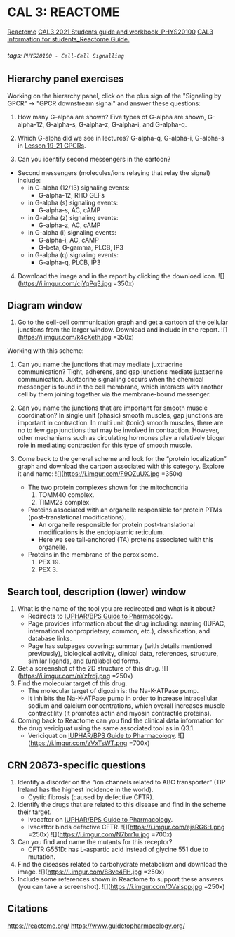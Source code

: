 # CAL 3: REACTOME
[Reactome](https://reactome.org/)
[CAL3 2021 Students guide and workbook_PHYS20100](https://brightspace.ucd.ie/d2l/le/content/157606/viewContent/1702801/View)
[CAL3 information for students_Reactome Guide.](https://brightspace.ucd.ie/d2l/le/content/157606/viewContent/1692424/View)
###### tags: `PHYS20100 - Cell-Cell Signalling`

## Hierarchy panel exercises
Working on the hierarchy panel, click on the plus sign of the "Signaling by GPCR" →	"GPCR downstream signal" and answer these questions:
1. How many G-alpha are shown?
Five types of G-alpha are shown, G-alpha-12, G-alpha-s, G-alpha-z, G-alpha-i, and G-alpha-q.

2. Which G-alpha did we see in lectures?
G-alpha-q, G-alpha-i, G-alpha-s in [Lesson 19_21 GPCRs](https://brightspace.ucd.ie/d2l/le/content/157606/viewContent/1681508/View).

3. Can you identify second messengers in the cartoon?
- Second messengers (molecules/ions relaying that relay the signal) include: 
    - in G-alpha (12/13) signaling events:
        - G-alpha-12, RHO GEFs
    - in G-alpha (s) signaling events:
        - G-alpha-s, AC, cAMP
    - in G-alpha (z) signaling events:
        - G-alpha-z, AC, cAMP
    - in G-alpha (i) signaling events:
        - G-alpha-i, AC, cAMP
        - G-beta, G-gamma, PLCB, IP3
    - in G-alpha (q) signaling events:
        - G-alpha-q, PLCB, IP3

4. Download the image and in the report by clicking the download icon.
![](https://i.imgur.com/cjYgPq3.jpg =350x)

## Diagram window
1. Go to the cell-cell communication graph and get a cartoon of the cellular junctions from the larger window. Download and include in the report.
![](https://i.imgur.com/k4cXeth.jpg =350x)

Working with this scheme:
1. Can you name the junctions that may mediate juxtracrine communication?
Tight, adherens, and gap junctions mediate juxtacrine communication. Juxtacrine signalling occurs when the chemical messenger is found in the cell membrane, which interacts with another cell by them joining together via the membrane-bound messenger.
2. Can you name the junctions that are important for smooth muscle coordination?
In single unit (phasic) smooth muscles, gap junctions are important in contraction. In multi unit (tonic) smooth muscles, there are no to few gap junctions that may be involved in contraction. However, other mechanisms such as circulating hormones play a relatively bigger role in mediating contraction for this type of smooth muscle. 

3. Come back to the general scheme and look for the “protein localization” graph and download the cartoon associated with this category. Explore it and name:
![](https://i.imgur.com/F9OZuUX.jpg =350x)
    - The two protein complexes shown for the mitochondria
        1. TOMM40 complex.
        2. TIMM23 complex.
    - Proteins associated with an organelle responsible for protein PTMs (post-translational modifications).
        - An organelle responsible for protein post-translational modifications is the endoplasmic reticulum. 
        - Here we see tail-anchored (TA) proteins associated with this organelle.
    - Proteins in the membrane of the peroxisome.
        1. PEX 19.
        2. PEX 3.

## Search tool, description (lower) window
1. What is the name of the tool you are redirected and what is it about?
    - Redirects to [IUPHAR/BPS Guide to Pharmacology](https://www.guidetopharmacology.org/GRAC/LigandDisplayForward?ligandId=4726).
    - Page provides information about the drug including: naming (IUPAC, international nonproprietary, common, etc.), classification, and database links. 
    - Page has subpages covering: summary (with details mentioned previously), biological activity, clinical data, references, structure, similar ligands, and (un)labelled forms.
3. Get a screenshot of the 2D structure of this drug.
    ![](https://i.imgur.com/nYzfrdj.png =250x)
5. Find the molecular target of this drug.
    - The molecular target of digoxin is: the Na-K-ATPase pump. 
    - It inhibits the Na-K-ATPase pump in order to increase intracellular sodium and calcium concentrations, which overall increases muscle contractility (it promotes actin and myosin contractile proteins).
7. Coming back to Reactome can you find the clinical data information for the drug vericiguat using the same associated tool as in Q3.1. 
    - Vericiquat on [IUPHAR/BPS Guide to Pharmacology](https://www.guidetopharmacology.org/GRAC/LigandDisplayForward?ligandId=10010).
    ![](https://i.imgur.com/zVxTsWT.png =700x)

## CRN 20873-specific questions
1. Identify a disorder on the “ion channels related to ABC transporter” (TIP Ireland has the highest incidence  in the world).
    - Cystic fibrosis (caused by defective CFTR).
2. Identify the drugs that are related to this disease and find in the scheme their target.
    - Ivacaftor on [IUPHAR/BPS Guide to Pharmacology](https://www.guidetopharmacology.org/GRAC/LigandDisplayForward?ligandId=4342).
    - Ivacaftor binds defective CFTR. 
    ![](https://i.imgur.com/ejsRG6H.png =250x)
    ![](https://i.imgur.com/N7brr1u.jpg =700x)
4. Can you find and name the mutants for this receptor?
    - CFTR G551D: has L-aspartic acid instead of glycine 551 due to mutation. 
6. Find the diseases related to carbohydrate metabolism and download the image.
    ![](https://i.imgur.com/88ve4FH.jpg =250x) 
8. Include some references shown in Reactome to support these answers (you can take a screenshot).
    ![](https://i.imgur.com/OVaispp.jpg =250x)

## Citations
https://reactome.org/
https://www.guidetopharmacology.org/
